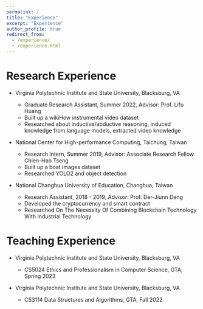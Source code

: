 ```yaml
---
permalink: /
title: "Experience"
excerpt: "Experience"
author_profile: true
redirect_from: 
  - /experience/
  - /experience.html
---
```


Research Experience
=========

- Virginia Polytechnic Institute and State University, Blacksburg, VA
  - Graduate Research Assistant, Summer 2022, Advisor: Prof. Lifu Huang
  - Built up a wikiHow instrumental video dataset
  - Researched about inductive/abductive reasoning, induced knowledge from language models, extracted video knowledge
 
- National Center for High-performance Computing, Taichung, Taiwan
  - Research Intern, Summer 2019, Advisor: Associate Research Fellow Chien-Hao Tseng
  - Built up a boat images dataset
  - Researched YOLO2 and object detection

- National Changhua University of Education, Changhua, Taiwan
  - Research Assistant, 2018 - 2019, Advisor: Prof. Der-Jiunn Deng
  - Developed the cryptocurrency and smart contract
  - Researched On The Necessity Of Combining Blockchain Technology With Industrial Technology

Teaching Experience
===================
  
- Virginia Polytechnic Institute and State University, Blacksburg, VA  
  - CS5024 Ethics and Professionalism in Computer Science, GTA, Spring 2023

- Virginia Polytechnic Institute and State University, Blacksburg, VA
  - CS3114 Data Structures and Algorithms, GTA, Fall 2022

